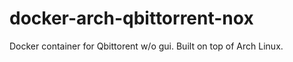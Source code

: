 # docker-arch-qbittorrent-nox
Docker container for Qbittorent w/o gui. Built on top of Arch Linux. 
